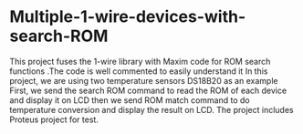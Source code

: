 # Multiple-1-wire-devices-with-search-ROM
This project fuses the 1-wire library with Maxim code for ROM search functions .The code is well commented to easily understand it In this project, we are using two temperature sensors DS18B20 as an example First, we send the search ROM command to read the ROM of each device and display it on LCD then we send ROM match command to do temperature conversion and display the result on LCD. The project includes Proteus project for test.

